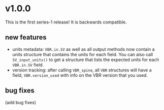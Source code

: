 # v1.0.0

This is the first series-1 release! It is backwards compatible.

## new features 

- units metadata: `VBR.in.SV` as well as all output methods now contain a units structure that contains the units for each field. You can also call `SV_input_units()` to get a structure that lists the expected units for each `VBR.in.SV` field.
- version tracking: after calling `VBR_spine`, all `VBR` structures will have a field, `VBR.version_used` with info on the VBR version that you used.

## bug fixes

(add bug fixes)
